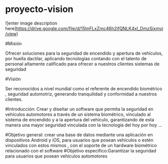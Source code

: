 # proyecto-vision
![enter image description here]https://drive.google.com/file/d/15tnFLxZmc46h2ifQNLK4xI_DmzSixmvj/view)

                                                

#Misión
	

Ofrecer soluciones para la seguridad de encendido y apertura de vehículos, por huella dactilar, aplicando tecnologías contando con el talento de personal altamente calificado para ofrecer a nuestros clientes sistemas de seguridad

#Visión

Ser reconocidos a nivel mundial como el referente de encendido biométrico , seguridad automotriz, generando tranquilidad y conformidad a nuestros clientes.

#Introducción:
Crear y diseñar un software que permita la seguridad en vehículos automotores a través de un sistema biométrico, vinculado al sistema de encendido y a la apertura del vehículo, garantizando de esta manera una mayor seguridad vinculada con la tecnología del hoy por hoy …


#Objetivo general:
crear una base de datos mediante una aplicación en dispositivos Android y iOS, para  usuarios que posean vehículos o estén vinculados con estos mismos , con el soporte de un hardware biométrico relacionado con el software
#Objetivo especifico:Garantizar la seguridad para usuarios que posean vehículos automotores










